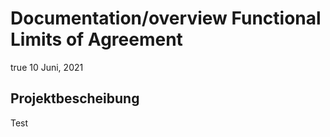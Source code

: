 Documentation/overview Functional Limits of Agreement
================
true
10 Juni, 2021

## Projektbescheibung

Test
